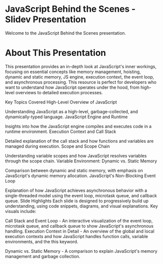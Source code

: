 # JavaScript Behind the Scenes - Slidev Presentation

Welcome to the JavaScript Behind the Scenes presentation.

# About This Presentation

This presentation provides an in-depth look at JavaScript's inner workings, focusing on essential concepts like memory management, hoisting, dynamic and static memory, JS engine, execution context, the event loop, and asynchronous processing. This resource is perfect for developers who want to understand how JavaScript operates under the hood, from high-level overviews to detailed execution processes.

Key Topics Covered
High-Level Overview of JavaScript

Understanding JavaScript as a high-level, garbage-collected, and dynamically-typed language.
JavaScript Engine and Runtime

Insights into how the JavaScript engine compiles and executes code in a runtime environment.
Execution Context and Call Stack

Detailed explanation of the call stack and how functions and variables are managed during execution.
Scope and Scope Chain

Understanding variable scopes and how JavaScript resolves variables through the scope chain.
Variable Environment: Dynamic vs. Static Memory

Comparison between dynamic and static memory, with emphasis on JavaScript's dynamic memory allocation.
JavaScript's Non-Blocking Event Loop

Explanation of how JavaScript achieves asynchronous behavior with a single-threaded model using the event loop, microtask queue, and callback queue.
Slide Highlights
Each slide is designed to progressively build up understanding, using code snippets, diagrams, and visual explanations. Key visuals include:

Call Stack and Event Loop - An interactive visualization of the event loop, microtask queue, and callback queue to show JavaScript's asynchronous handling.
Execution Context in Detail - An overview of the global and local execution contexts and how JavaScript handles function calls, variable environments, and the this keyword.

Dynamic vs. Static Memory - A comparison to explain JavaScript's memory management and garbage collection.